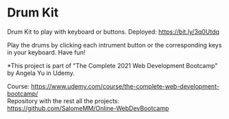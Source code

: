 # Drum Kit

Drum Kit to play with keyboard or buttons.
Deployed: https://bit.ly/3q0Utdq

Play the drums by clicking each intrument button or the corresponding keys in your keyboard. Have fun!

*This project is part of "The Complete 2021 Web Development Bootcamp" by Angela Yu in Udemy.

Course: https://www.udemy.com/course/the-complete-web-development-bootcamp/  
Repository with the rest all the projects: https://github.com/SalomeMM/Online-WebDevBootcamp
